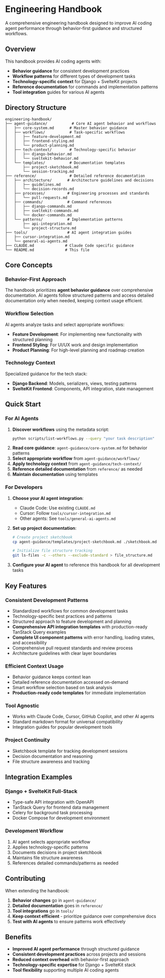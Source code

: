 # Engineering Handbook

A comprehensive engineering handbook designed to improve AI coding agent performance through behavior-first guidance and structured workflows.

## Overview

This handbook provides AI coding agents with:

- **Behavior guidance** for consistent development practices
- **Workflow patterns** for different types of development tasks
- **Technology-specific context** for Django + SvelteKit projects
- **Reference documentation** for commands and implementation patterns
- **Tool integration** guides for various AI agents

## Directory Structure

```
engineering-handbook/
├── agent-guidance/           # Core AI agent behavior and workflows
│   ├── core-system.md       # Master behavior guidance
│   ├── workflows/           # Task-specific workflows
│   │   ├── feature-development.md
│   │   ├── frontend-styling.md
│   │   └── product-planning.md
│   ├── tech-context/        # Technology-specific behavior
│   │   ├── django-behavior.md
│   │   └── sveltekit-behavior.md
│   └── templates/           # Documentation templates
│       ├── project-sketchbook.md
│       └── session-tracking.md
├── reference/               # Detailed reference documentation
│   ├── architecture/       # Architecture guidelines and decisions
│   │   ├── guidelines.md
│   │   └── decision-records.md
│   ├── processes/          # Engineering processes and standards
│   │   └── pull-requests.md
│   ├── commands/           # Command references
│   │   ├── django-commands.md
│   │   ├── sveltekit-commands.md
│   │   └── docker-commands.md
│   └── patterns/           # Implementation patterns
│       ├── api-integration.md
│       └── project-structure.md
├── tools/                  # AI agent integration guides
│   ├── cursor-integration.md
│   └── general-ai-agents.md
├── CLAUDE.md              # Claude Code specific guidance
└── README.md              # This file
```

## Core Concepts

### Behavior-First Approach

The handbook prioritizes **agent behavior guidance** over comprehensive documentation. AI agents follow structured patterns and access detailed documentation only when needed, keeping context usage efficient.

### Workflow Selection

AI agents analyze tasks and select appropriate workflows:

- **Feature Development**: For implementing new functionality with structured planning
- **Frontend Styling**: For UI/UX work and design implementation  
- **Product Planning**: For high-level planning and roadmap creation

### Technology Context

Specialized guidance for the tech stack:

- **Django Backend**: Models, serializers, views, testing patterns
- **SvelteKit Frontend**: Components, API integration, state management

## Quick Start

### For AI Agents

1. **Discover workflows** using the metadata script:
   ```bash
   python scripts/list-workflows.py --query "your task description"
   ```
2. **Read core guidance**: `agent-guidance/core-system.md` for behavior patterns
3. **Select appropriate workflow** from `agent-guidance/workflows/`
4. **Apply technology context** from `agent-guidance/tech-context/`
5. **Reference detailed documentation** from `reference/` as needed
6. **Maintain documentation** using templates

### For Developers

1. **Choose your AI agent integration**:
   - Claude Code: Use existing `CLAUDE.md` 
   - Cursor: Follow `tools/cursor-integration.md`
   - Other agents: See `tools/general-ai-agents.md`

2. **Set up project documentation**:
   ```bash
   # Create project sketchbook
   cp agent-guidance/templates/project-sketchbook.md ./sketchbook.md
   
   # Initialize file structure tracking
   git ls-files -c --others --exclude-standard > file_structure.md
   ```

3. **Configure your AI agent** to reference this handbook for all development tasks

## Key Features

### Consistent Development Patterns
- Standardized workflows for common development tasks
- Technology-specific best practices and patterns
- Structured approach to feature development and planning
- **Comprehensive API integration templates** with production-ready TanStack Query examples
- **Complete UI component patterns** with error handling, loading states, and accessibility
- Comprehensive pull request standards and review process
- Architecture guidelines with clear layer boundaries

### Efficient Context Usage
- Behavior guidance keeps context lean
- Detailed reference documentation accessed on-demand
- Smart workflow selection based on task analysis
- **Production-ready code templates** for immediate implementation

### Tool Agnostic
- Works with Claude Code, Cursor, GitHub Copilot, and other AI agents
- Standard markdown format for universal compatibility
- Integration guides for popular development tools

### Project Continuity
- Sketchbook template for tracking development sessions
- Decision documentation and reasoning
- File structure awareness and tracking

## Integration Examples

### Django + SvelteKit Full-Stack
- Type-safe API integration with OpenAPI
- TanStack Query for frontend data management
- Celery for background task processing
- Docker Compose for development environment

### Development Workflow
1. AI agent selects appropriate workflow
2. Applies technology-specific patterns
3. Documents decisions in project sketchbook
4. Maintains file structure awareness
5. References detailed commands/patterns as needed

## Contributing

When extending the handbook:

1. **Behavior changes** go in `agent-guidance/`
2. **Detailed documentation** goes in `reference/`
3. **Tool integrations** go in `tools/`
4. **Keep context efficient** - prioritize guidance over comprehensive docs
5. **Test with AI agents** to ensure patterns work effectively

## Benefits

- **Improved AI agent performance** through structured guidance
- **Consistent development practices** across projects and sessions
- **Reduced context overhead** with behavior-first approach
- **Technology-specific expertise** for Django + SvelteKit stack
- **Tool flexibility** supporting multiple AI coding agents

